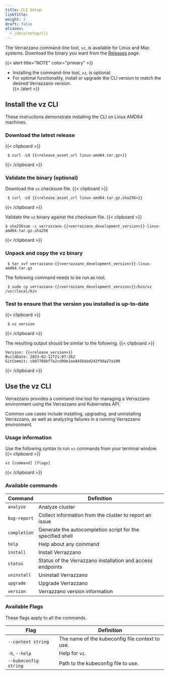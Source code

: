 ```yaml
---
title: CLI Setup
linkTitle:
weight: 2
draft: false
aliases:
  - /docs/setup/cli
---
```


The Verrazzano command-line tool, `vz`, is available for Linux and Mac systems.
Download the binary you want from the [Releases](https://github.com/verrazzano/verrazzano/releases/) page.

{{< alert title="NOTE" color="primary" >}}
- Installing the command-line tool, `vz`, is optional.
- For optimal functionality, install or upgrade the CLI version to match the desired Verrazzano version.    
{{< /alert >}}

## Install the vz CLI

These instructions demonstrate installing the CLI on Linux AMD64 machines.

### Download the latest release
{{< clipboard >}}
<div class="highlight">

     $ curl -LO {{<release_asset_url linux-amd64.tar.gz>}}

</div>
{{< /clipboard >}}

### Validate the binary (optional)
Download the `vz` checksum file.
{{< clipboard >}}
<div class="highlight">

     $ curl -LO {{<release_asset_url linux-amd64.tar.gz.sha256>}}

</div>
{{< /clipboard >}}

Validate the `vz` binary against the checksum file.
{{< clipboard >}}
<div class="highlight">

    $ sha256sum -c verrazzano-{{<verrazzano_development_version>}}-linux-amd64.tar.gz.sha256

</div>
{{< /clipboard >}}

### Unpack and copy the vz binary

  ```shell
   $ tar xvf verrazzano-{{<verrazzano_development_version>}}-linux-amd64.tar.gz
  ```
  The following command needs to be run as root.
  ```shell
   $ sudo cp verrazzano-{{<verrazzano_development_version>}}/bin/vz /usr/local/bin
  ```

### Test to ensure that the version you installed is up-to-date
{{< clipboard >}}
<div class="highlight">

     $ vz version

</div>
{{< /clipboard >}}

The resulting output should be similar to the following.
{{< clipboard >}}
<div class="highlight">

    Version: {{<release_version>}}
    BuildDate: 2023-02-12T21:07:26Z
    GitCommit: cb0778bbf7a2cd90e1ae8458abd242f9da27a100

</div>
{{< /clipboard >}}

## Use the vz CLI

Verrazzano provides a command-line tool for managing a Verrazzano environment using the Verrazzano and Kubernetes API.

Common use cases include installing, upgrading, and uninstalling Verrazzano,
as well as analyzing failures in a running Verrazzano environment.

### Usage information

Use the following syntax to run `vz` commands from your terminal window.
{{< clipboard >}}
<div class="highlight">

    vz [command] [flags]

</div>
{{< /clipboard >}}

### Available commands

| Command      | Definition                                                      |
|--------------|-----------------------------------------------------------------|
| `analyze`    | Analyze cluster                                                 |
| `bug-report` | Collect information from the cluster to report an issue         |
| `completion` | Generate the autocompletion script for the specified shell      |
| `help`       | Help about any command                                          |
| `install`    | Install Verrazzano                                              |
| `status`     | Status of the Verrazzano installation and access endpoints      |
| `uninstall`  | Uninstall Verrazzano                                            |
| `upgrade`    | Upgrade Verrazzano                                              |
| `version`    | Verrazzano version information                                  |

### Available Flags

These flags apply to all the commands.

| Flag                  | Definition                                      |
|-----------------------|-------------------------------------------------|
| `--context string`    | The name of the kubeconfig file context to use. |
| `-h`, `--help`        | Help for `vz`.                                  |
| `--kubeconfig string` | Path to the kubeconfig file to use.             |
